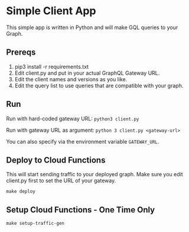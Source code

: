 # Simple Client App

This simple app is written in Python and will make GQL queries to your Graph.

## Prereqs

 1. pip3 install -r requirements.txt
 2. Edit client.py and put in your actual GraphQL Gateway URL.
 3. Edit the client names and versions as you like.
 4. Edit the query list to use queries that are compatible with your graph.

 ## Run

Run with hard-coded gateway URL:
`python3 client.py`

Run with gateway URL as argument:
`python 3 client.py <gateway-url>`

You can also specify via the environment variable `GATEWAY_URL`.

## Deploy to Cloud Functions

This will start sending traffic to your deployed graph.  Make sure you edit client.py first to set the URL
of your gateway.

`make deploy`

## Setup Cloud Functions - One Time Only

`make setup-traffic-gen`